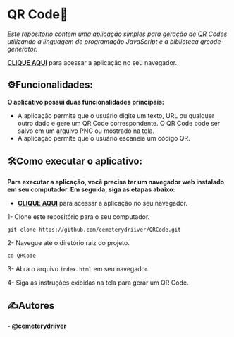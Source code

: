# QR Code📱
_Este repositório contém uma aplicação simples para geração de QR Codes utilizando a linguagem de programação JavaScript e a biblioteca qrcode-generator._

__[CLIQUE AQUI](https://cemeterydriiver.github.io/QRCode/)__ para acessar a aplicação no seu navegador.

## ⚙️Funcionalidades:
__O aplicativo possui duas funcionalidades principais:__
- A aplicação permite que o usuário digite um texto, URL ou qualquer outro dado e gere um QR Code correspondente. O QR Code pode ser salvo em um arquivo PNG ou mostrado na tela.
- A aplicação permite que o usuário escaneie um código QR.

## 🛠️Como executar o aplicativo:
__Para executar a aplicação, você precisa ter um navegador web instalado em seu computador. Em seguida, siga as etapas abaixo:__

- __[CLIQUE AQUI](https://cemeterydriiver.github.io/QRCode/)__ para acessar a aplicação no seu navegador.

1- Clone este repositório para o seu computador.

``
   git clone https://github.com/cemeterydriiver/QRCode.git
``

2- Navegue até o diretório raiz do projeto.

``
  cd QRCode
``

3- Abra o arquivo `index.html` em seu navegador.

4- Siga as instruções exibidas na tela para gerar um QR Code.


## ✍️Autores

__- [@cemeterydriiver](https://www.github.com/cemeterydriiver)__
